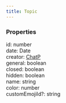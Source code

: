 ```yaml
---
title: Topic
---
```


### Properties

<div class="flex flex-col gap-3"><div><div class="flex gap-2"><div class="font-mono p" id="p_id" data-anchor><span class="font-bold">id</span><span class="opacity-50">:</span> <span>number</span></div></div></div><div><div class="flex gap-2"><div class="font-mono p" id="p_date" data-anchor><span class="font-bold">date</span><span class="opacity-50">:</span> <span href="/">Date</span></div></div></div><div><div class="flex gap-2"><div class="font-mono p" id="p_creator" data-anchor><span class="font-bold">creator</span><span class="opacity-50">:</span> <a href="/gh/types/chatp"  >ChatP</a></div></div></div><div><div class="flex gap-2"><div class="font-mono p" id="p_general" data-anchor><span class="font-bold">general</span><span class="opacity-50">:</span> <span>boolean</span></div></div></div><div><div class="flex gap-2"><div class="font-mono p" id="p_closed" data-anchor><span class="font-bold">closed</span><span class="opacity-50">:</span> <span>boolean</span></div></div></div><div><div class="flex gap-2"><div class="font-mono p" id="p_hidden" data-anchor><span class="font-bold">hidden</span><span class="opacity-50">:</span> <span>boolean</span></div></div></div><div><div class="flex gap-2"><div class="font-mono p" id="p_name" data-anchor><span class="font-bold">name</span><span class="opacity-50">:</span> <span>string</span></div></div></div><div><div class="flex gap-2"><div class="font-mono p" id="p_color" data-anchor><span class="font-bold">color</span><span class="opacity-50">:</span> <span>number</span></div></div></div><div><div class="flex gap-2"><div class="font-mono p" id="p_customEmojiId" data-anchor><span class="font-bold">customEmojiId</span><span class="opacity-50"><span title="Optional" class="cursor-help">?</span>:</span> <span>string</span></div></div></div></div>

